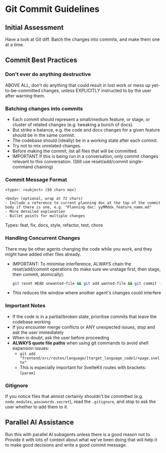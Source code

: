 # Git Commit Guidelines

## Initial Assessment
Have a look at Git diff. Batch the changes into commits, and make them one at a time.

## Commit Best Practices

### Don't ever do anything destructive

ABOVE ALL, don't do anything that could result in lost work or mess up yet-to-be-committed changes, unless EXPLICITLY instructed to by the user after warning them.


### Batching changes into commits
- Each commit should represent a small/medium feature, or stage, or cluster of related changes (e.g. tweaking a bunch of docs).
- But strike a balance, e.g. the code and docs changes for a given feature should be in the same commit.
- The codebase should (ideally) be in a working state after each commit.
- Try not to mix unrelated changes.
- Before making the commit, list all files that will be committed.
- IMPORTANT If this is being run in a conversation, only commit changes relevant to this conversation. (Still use reset/add/commit single-command chaining)

### Commit Message Format
```
<type>: <subject> (50 chars max)

<body> (optional, wrap at 72 chars)
- Include a reference to current planning doc at the top of the commit body if there is one, e.g. "Planning doc: yyMMddx_feature_name.md"
- More detailed explanation
- Bullet points for multiple changes
```

Types: feat, fix, docs, style, refactor, test, chore

### Handling Concurrent Changes
There may be other agents changing the code while you work, and they might have added other files already.
- IMPORTANT: To minimise interference, ALWAYS chain the reset/add/commit operations (to make sure we unstage first, then stage, then commit, atomically):
  ```bash
  git reset HEAD unwanted-file && git add wanted-file && git commit -m "fix: resolve auth bug"
  ```
- This reduces the window where another agent's changes could interfere

### Important Notes
- If the code is in a partial/broken state, prioritise commits that leave the codebase working
- If you encounter merge conflicts or ANY unexpected issues, stop and ask the user immediately
- When in doubt, ask the user before proceeding
- **ALWAYS quote file paths** when using git commands to avoid shell expansion issues:
  - `git add "frontend/src/routes/language/[target_language_code]/+page.svelte"`
  - This is especially important for SvelteKit routes with brackets: `[param]`


### Gitignore

If you notice files that almost certainly shouldn't be committed (e.g. `node_modules`, `passwords.secret`), read the `.gitignore`, and stop to ask the user whether to add them to it.


## Parallel AI Assistance

Run this with parallel AI subagents unless there is a good reason not to. Provide it with lots of context about what we've been doing that will help it to make good decisions and write a good commit message.